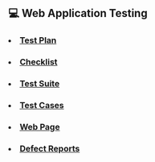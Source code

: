 ## :computer: Web Application Testing
### <li> [Test Plan](https://docs.google.com/spreadsheets/d/1kRBcwB1szBwNWlZNGXKdMjdCtYhlW12TlD_MFAAnR7I/edit?usp=sharing)
### <li> [Checklist](https://docs.google.com/spreadsheets/d/1mUb1O9UJiru3mGfh9ocLKkRwIVBJy60g5GEglohBi3k/edit?usp=sharing)
### <li> [Test Suite](https://app.qase.io/project/G8?author=233)
### <li> [Test Cases](https://github.com/daryam1408/web/blob/main/Test%20Cases%20-%20Web%20App%20Testing.pdf)
### <li> [Web Page](https://drive.google.com/file/d/1nB-8ReXpNCnPKGpxBqUj600OkuJSbjfn/view?usp=sharing)
### <li> [Defect Reports](https://github.com/daryam1408/web/blob/main/Defect%20Reports%20-%20Web%20App%20Testing.pdf)
